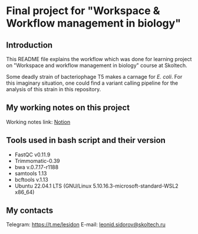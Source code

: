 # Final project for "Workspace & Workflow management in biology"

## Introduction

This README file explains the workflow which was done for learning project on "Workspace and workflow management in biology" course at Skoltech. 

Some deadly strain of bacteriophage T5 makes a carnage for <i>E. coli</i>. For this imaginary situation, one could find a variant calling pipeline for the analysis of this strain in this repository.

## My working notes on this project

Working notes link: [Notion](https://exciting-dart-fb1.notion.site/Notes-on-bash-script-6bb011b618294f00a1c775dfe5c0250f)

## Tools used in bash script and their version

* FastQC v0.11.9 
* Trimmomatic-0.39
* bwa v.0.7.17-r1188
* samtools 1.13
* bcftools v.1.13
* Ubuntu 22.04.1 LTS (GNU/Linux 5.10.16.3-microsoft-standard-WSL2 x86_64)


## My contacts

Telegram: https://t.me/lesidon
E-mail: leonid.sidorov@skoltech.ru
